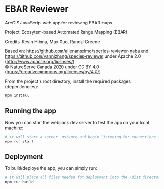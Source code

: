 # EBAR Reviewer
ArcGIS JavaScript web app for reviewing EBAR maps

Project: Ecosytem-based Automated Range Mapping (EBAR)

Credits: Kevin Hibma, Max Guo, Randal Greene

Based on: https://github.com/allenanselmo/species-reviewer-naba and https://github.com/vannizhang/species-reviewer under Apache 2.0 (http://www.apache.org/licenses/)<br>
© NatureServe Canada 2020 under CC BY 4.0 (https://creativecommons.org/licenses/by/4.0/)

From the project's root directory, install the required packages (dependencies):

```sh
npm install
```

## Running the app 
Now you can start the webpack dev server to test the app on your local machine:

```sh
# it will start a server instance and begin listening for connections from localhost on port 8080
npm run start
```

## Deployment
To build/deploye the app, you can simply run:

```sh
# it will place all files needed for deployment into the /dist directory 
npm run build
```